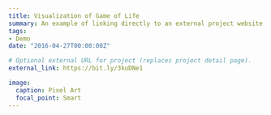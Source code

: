 ```yaml
---
title: Visualization of Game of Life
summary: An example of linking directly to an external project website using `external_link`.
tags:
- Demo
date: "2016-04-27T00:00:00Z"

# Optional external URL for project (replaces project detail page).
external_link: https://bit.ly/3kuDNe1

image:
  caption: Pixel Art
  focal_point: Smart
---
```

